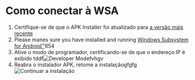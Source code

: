 # Como conectar à WSA
1. Certifique-se de que o APK Installer foi atualizado para [a versão mais recente](https://www.microsoft.com/store/productId/9P2JFQ43FPPG "APK Installer")
2. Please manes sure you have installed and running [Windows Subsystem for Android™](https://www.microsoft.com/store/productId/9P3395VX91NR)654
3. Ative o modo de programador, certificando-se de que o endereço IP é exibido tddf![Developer Modefvhgv](https://raw.githubusercontent.com/Paving-Base/APK-Installer/screenshots/Documents/Tutorials/How%20To%20Connect%20WSA/Images/Snipaste_2022-10-02_19-02-09.png)
4. Reabra o instalador APK, retome a instalaçãogfgfg ![Continuar a instalação](https://raw.githubusercontent.com/Paving-Base/APK-Installer/screenshots/Documents/Tutorials/How%20To%20Connect%20WSA/Images/Snipaste_2022-10-02_17-34-04.png)
